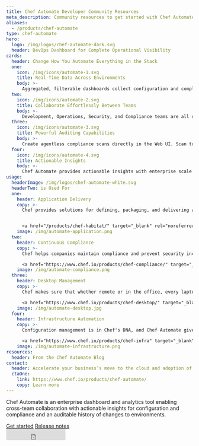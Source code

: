```yaml
---
title: Chef Automate Developer Community Resources
meta_description: Community resources to get started with Chef Automate. Learn how to use the enterprise dashboard  enabling cross-team collaboration with actionable insights.
aliases:
  - /products/chef-automate
type: chef-automate
hero: 
  logo: /img/logos/chef-automate-dark.svg
  header: DevOps Dashboard for Complete Operational Visibility
cards:
  header: Change How You Automate Everything in the Stack
  one:
    icon: /img/icons/automate-1.svg
    title: Real-Time Data Across Environments
    body: >-
      Aggregated, filterable dashboards collect configuration and compliance details for every datacenter, cloud provider, and environment you manage.  
  two:
    icon: /img/icons/automate-2.svg
    title: Collaborate Effortlessly Between Teams
    body: >-
      Development, Operations, Security, and Compliance teams are all responsible for delivering software safely and efficiently, so they should share a consistent view of how environments are built and validated.
  three:
    icon: /img/icons/automate-3.svg
    title: Powerful Auditing Capabilities
    body: >-
      Create agentless compliance scans directly in the Web UI. Scan traditional servers, VMs, and cloud environments all in one place.
  four:
    icon: /img/icons/automate-4.svg
    title: Actionable Insights
    body: >-
      Chef Automate provides actionable insights with enterprise scale and performance across multiple data centers and cloud providers.
usage:
  headerImage: /img/logos/chef-automate-white.svg
  headerTwo: is Used For
  one: 
    header: Application Delivery
    copy: >-
      Chef provides solutions for defining, packaging, and delivering applications with a unified automation framework. Chef Automate provides a window into the status and health of every application in your organization.  


      <a href="/products/chef-habitat/" target="_blank" rel="noreferrer noopener" class="btn btn-primary-white">Chef Habitat</a>
    image: /img/automate-application.png
  two:
    header: Continuous Compliance
    copy: >-
      Chef helps companies maintain compliance and prevent security incidents across heterogeneous estates. Chef Automate makes sure consistent audit insights are available across teams and projects.   

      <a href="https://www.chef.io/products/chef-compliance/" target="_blank" rel="noreferrer noopener" class="btn btn-primary-white">Chef Compliance</a>
    image: /img/automate-compliance.png
  three:
    header: Desktop Management
    copy: >-
      Chef makes sure that whether remote or in the office, every laptop and desktop you manage is consistently configured and continuously updated. Chef Automate makes sure you know the status of your entire fleet.  

      <a href="https://www.chef.io/products/chef-desktop/" target="_blank" rel="noreferrer noopener" class="btn btn-primary-white">Chef Desktop</a>
    image: /img/automate-desktop.jpg
  four:
    header: Infrastructure Automation
    copy: >-
      Configuration management is in Chef's DNA, and Chef Automate gives you access to policy details, historical data, and system profiling information across on-prem and cloud compute environments.  

      <a href="https://www.chef.io/products/chef-infra" target="_blank" rel="noreferrer noopener" class="btn btn-primary-white">Chef Infra</a>
    image: /img/automate-infrastructure.png
resources:
  header: From the Chef Automate Blog
contact:
  header: Accelerate your business’s move to the cloud and adoption of container technology.
  ctaOne: 
    link: https://www.chef.io/products/chef-automate/
    copy: Learn more
---
```

<p>Chef Automate is an enterprise dashboard and analytics tool enabling cross-team collaboration with actionable insights for configuration and compliance and an auditable history of changes to environments.</p>

<div class="center-xs">
<a class="btn btn-primary" href="https://docs.chef.io/automate/" target="_blank" rel="noopener noreferrer">Get started</a>
<a class="btn btn-secondary" href="https://docs.chef.io/release_notes_automate/" target="_blank" rel="noopener noreferrer">Release notes</a>
</div>
<div class="center-xs">
<iframe title="Github" id="github-star" class="center-xs" src="https://ghbtns.com/github-btn.html?user=chef&repo=automate&type=star&count=true&size=large" frameborder="0" scrolling="0" width="160px" height="30px"></iframe>
</div>